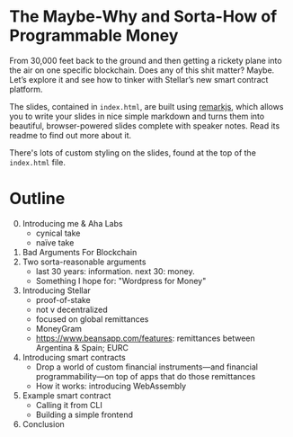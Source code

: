 The Maybe-Why and Sorta-How of Programmable Money
=================================================

From 30,000 feet back to the ground and then getting a rickety plane into the
air on one specific blockchain. Does any of this shit matter? Maybe. Let’s
explore it and see how to tinker with Stellar’s new smart contract platform.

The slides, contained in `index.html`, are built using [remarkjs](https://github.com/gnab/remark), which allows you to write your slides in nice simple markdown and turns them into beautiful, browser-powered slides complete with speaker notes. Read its readme to find out more about it.

There's lots of custom styling on the slides, found at the top of the `index.html` file.


Outline
=======

0. Introducing me & Aha Labs
   - cynical take
   - naïve take
1. Bad Arguments For Blockchain
2. Two sorta-reasonable arguments
   - last 30 years: information. next 30: money.
   - Something I hope for: "Wordpress for Money"
3. Introducing Stellar
   - proof-of-stake
   - not v decentralized
   - focused on global remittances
   - MoneyGram
   - https://www.beansapp.com/features: remittances between Argentina & Spain; EURC
4. Introducing smart contracts
   - Drop a world of custom financial instruments—and financial programmability—on top of apps that do those remittances
   - How it works: introducing WebAssembly
5. Example smart contract
   - Calling it from CLI
   - Building a simple frontend
6. Conclusion
